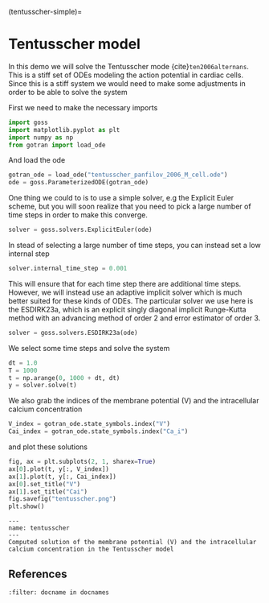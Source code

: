 (tentusscher-simple)=
# Tentusscher model

In this demo we will solve the Tentusscher mode {cite}`ten2006alternans`. This is a stiff set of ODEs modeling the action potential in cardiac cells.
Since this is a stiff system we would need to make some adjustments in order to be able to solve the system

First we need to make the necessary imports


```python
import goss
import matplotlib.pyplot as plt
import numpy as np
from gotran import load_ode
```

And load the ode

```python
gotran_ode = load_ode("tentusscher_panfilov_2006_M_cell.ode")
ode = goss.ParameterizedODE(gotran_ode)
```


One thing we could to is to use a simple solver, e.g the Explicit Euler scheme, but you will soon realize that you need to pick a large number of time steps in order to make this converge.

```python
solver = goss.solvers.ExplicitEuler(ode)
```

In stead of selecting a large number of time steps, you can instead set a low internal step

```python
solver.internal_time_step = 0.001
```

This will ensure that for each time step there are additional time steps.
However, we will instead use an adaptive implicit solver which is much better suited for these kinds of ODEs.
The particular solver we use here is the ESDIRK23a, which is an explicit singly diagonal implicit Runge-Kutta method with an advancing method of order 2 and error estimator of order 3.

```python
solver = goss.solvers.ESDIRK23a(ode)
```

We select some time steps and solve the system

```python
dt = 1.0
T = 1000
t = np.arange(0, 1000 + dt, dt)
y = solver.solve(t)
```

We also grab the indices of the membrane potential (V) and the intracellular calcium concentration

```python
V_index = gotran_ode.state_symbols.index("V")
Cai_index = gotran_ode.state_symbols.index("Ca_i")
```

and plot these solutions

```python
fig, ax = plt.subplots(2, 1, sharex=True)
ax[0].plot(t, y[:, V_index])
ax[1].plot(t, y[:, Cai_index])
ax[0].set_title("V")
ax[1].set_title("Cai")
fig.savefig("tentusscher.png")
plt.show()
```



```{figure} ../_static/tentusscher.png
---
name: tentusscher
---
Computed solution of the membrane potential (V) and the intracellular calcium concentration in the Tentusscher model
```

## References


```{bibliography}
:filter: docname in docnames
```
